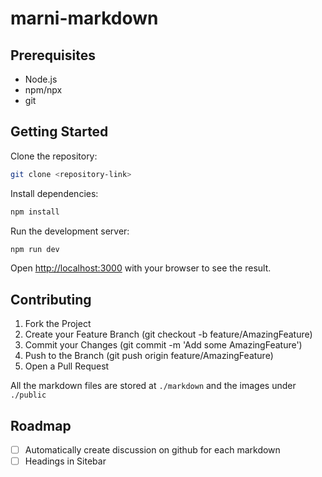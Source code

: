 # marni-markdown

## Prerequisites

- Node.js
- npm/npx
- git

## Getting Started

Clone the repository:

```bash
git clone <repository-link>
```

Install dependencies:

```bash
npm install
```

Run the development server:

```bash
npm run dev
```

Open [http://localhost:3000](http://localhost:3000) with your browser to see the result.

## Contributing

1. Fork the Project
2. Create your Feature Branch (git checkout -b feature/AmazingFeature)
3. Commit your Changes (git commit -m 'Add some AmazingFeature')
4. Push to the Branch (git push origin feature/AmazingFeature)
5. Open a Pull Request

All the markdown files are stored at `./markdown` and the images under `./public`

## Roadmap

- [ ] Automatically create discussion on github for each markdown
- [ ] Headings in Sitebar